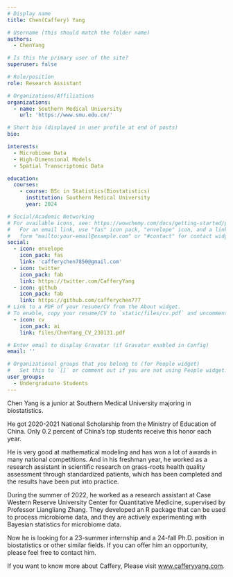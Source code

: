 ```yaml
---
# Display name
title: Chen(Caffery) Yang

# Username (this should match the folder name)
authors:
  - ChenYang

# Is this the primary user of the site?
superuser: false

# Role/position
role: Research Assistant

# Organizations/Affiliations
organizations:
  - name: Southern Medical University
    url: 'https://www.smu.edu.cn/'

# Short bio (displayed in user profile at end of posts)
bio: 

interests:
  - Microbiome Data
  - High-Dimensional Models
  - Spatial Transcriptomic Data

education:
  courses:
    - course: BSc in Statistics(Biostatistics)
      institution: Southern Medical University
      year: 2024

# Social/Academic Networking
# For available icons, see: https://wowchemy.com/docs/getting-started/page-builder/#icons
#   For an email link, use "fas" icon pack, "envelope" icon, and a link in the
#   form "mailto:your-email@example.com" or "#contact" for contact widget.
social:
  - icon: envelope
    icon_pack: fas
    link: 'cafferychen7850@gmail.com'
  - icon: twitter
    icon_pack: fab
    link: https://twitter.com/CafferyYang
  - icon: github
    icon_pack: fab
    link: https://github.com/cafferychen777
# Link to a PDF of your resume/CV from the About widget.
# To enable, copy your resume/CV to `static/files/cv.pdf` and uncomment the lines below.
  - icon: cv
    icon_pack: ai
    link: files/ChenYang_CV_230131.pdf

# Enter email to display Gravatar (if Gravatar enabled in Config)
email: ''

# Organizational groups that you belong to (for People widget)
#   Set this to `[]` or comment out if you are not using People widget.
user_groups:
  - Undergraduate Students
---
```


Chen Yang is a junior at Southern Medical University majoring in biostatistics.

He got 2020-2021 National Scholarship from the Ministry of Education of China. Only 0.2 percent of China’s top students receive this honor each year.

He is very good at mathematical modeling and has won a lot of awards in many national competitions. And in his freshman year, he worked as a research assistant in scientific research on grass-roots health quality assessment through standardized patients, which has been completed and the results have been put into practice.

During the summer of 2022, he worked as a research assistant at Case Western Reserve University Center for Quantitative Medicine, supervised by Professor Liangliang Zhang. They developed an R package that can be used to process microbiome data, and they are actively experimenting with Bayesian statistics for microbiome data.

Now he is looking for a 23-summer internship and a 24-fall Ph.D. position in biostatistics or other similar fields. If you can offer him an opportunity, please feel free to contact him.

If you want to know more about Caffery, Please visit www.cafferyyang.com.